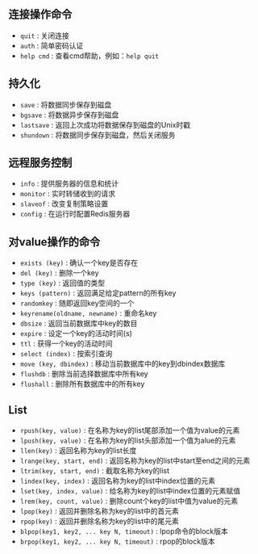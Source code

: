 ## 连接操作命令

+ `quit` : 关闭连接
+ `auth` : 简单密码认证
+ `help cmd` : 查看cmd帮助，例如：`help quit`

## 持久化

+ `save` : 将数据同步保存到磁盘
+ `bgsave` : 将数据异步保存到磁盘
+ `lastsave` : 返回上次成功将数据保存到磁盘的Unix时戳
+ `shundown` : 将数据同步保存到磁盘，然后关闭服务

## 远程服务控制

+ `info` : 提供服务器的信息和统计
+ `monitor` : 实时转储收到的请求
+ `slaveof` : 改变复制策略设置
+ `config` : 在运行时配置Redis服务器

## 对value操作的命令

+ `exists (key)` : 确认一个key是否存在
+ `del (key)` : 删除一个key
+ `type (key)` : 返回值的类型
+ `keys (pattern)` : 返回满足给定pattern的所有key
+ `randomkey` : 随即返回key空间的一个
+ `keyrename(oldname, newname)` : 重命名key
+ `dbsize` : 返回当前数据库中key的数目
+ `expire` : 设定一个key的活动时间(s)
+ `ttl` : 获得一个key的活动时间
+ `select (index)` : 按索引查询
+ `move (key, dbindex)` : 移动当前数据库中的key到dbindex数据库
+ `flushdb` : 删除当前选择数据库中所有key
+ `flushall` : 删除所有数据库中的所有key

## List

+ `rpush(key, value)` : 在名称为key的list尾部添加一个值为value的元素
+ `lpush(key, value)` : 在名称为key的list头部添加一个值为alue的元素
+ `llen(key)` : 返回名称为key的list长度
+ `lrange(key, start, end)` : 返回名称为key的list中start至end之间的元素
+ `ltrim(key, start, end)` : 截取名称为key的list
+ `lindex(key, index)` : 返回名称为key的list中index位置的元素
+ `lset(key, index, value)` : 给名称为key的list中index位置的元素赋值
+ `lrem(key, count, value)` : 删除count个key的list中值为value的元素
+ `lpop(key)` : 返回并删除名称为key的list中的首元素
+ `rpop(key)` : 返回并删除名称为key的list中的尾元素
+ `blpop(key1, key2, ... key N, timeout)` : lpop命令的block版本
+ `brpop(key1, key2, ... key N, timeout)` : rpop的block版本